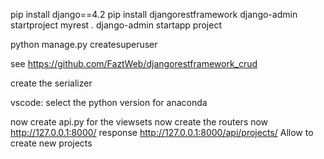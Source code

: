 pip install django==4.2
pip install djangorestframework
django-admin startproject myrest .
django-admin startapp project 

python manage.py createsuperuser

see https://github.com/FaztWeb/djangorestframework_crud 

create the serializer 

vscode: select the python version for anaconda

now create api.py for the viewsets
now create the routers
now http://127.0.0.1:8000/ response 
http://127.0.0.1:8000/api/projects/ Allow to create new projects
